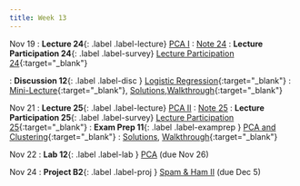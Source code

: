 ```yaml
---
title: Week 13
---
```



Nov 19
: **Lecture 24**{: .label .label-lecture} [PCA I](lecture/lec24)
    : [Note 24](https://ds100.org/course-notes/pca_1/pca_1.html)
: **Lecture Participation 24**{: .label .label-survey} [Lecture Participation 24](https://app.sli.do/event/2FZdxc3hwkP2oKfNc8No9w/embed/polls/919c4524-31f2-441c-97fa-86b132d9145b){:target="_blank"}

: **Discussion 12**{: .label .label-disc } [Logistic Regression](https://drive.google.com/file/d/17fX-MKA0WyYBYsXUFQR6jnXyKbKSUSd1/view?usp=sharing){:target="_blank"}
    : [Mini-Lecture](https://youtu.be/fseH10rEg3w){:target="_blank"}, [Solutions](https://drive.google.com/file/d/1bwsYqyumVCJYbBpHPq5zKwdtrMoYbzTa/view?usp=sharing),[Walkthrough](https://www.youtube.com/watch?v=mbm4lw62C3k){:target="_blank"}

Nov 21
: **Lecture 25**{: .label .label-lecture} [PCA II](lecture/lec25)
    : [Note 25](https://ds100.org/course-notes/pca_2/pca_2.html)
: **Lecture Participation 25**{: .label .label-survey} [Lecture Participation 25](https://app.sli.do/event/dg6qh3GWTi2hUqMQ38Vh7Q/embed/polls/aa132422-6dff-4e7f-a998-51539117a566){:target="_blank"}
: **Exam Prep 11**{: .label .label-examprep } [PCA and Clustering](https://drive.google.com/file/d/1b_9xqm8FV-GqAysPb91WStmlO4tRA7UL/view?usp=sharing){:target="_blank"}
    : [Solutions](https://drive.google.com/file/d/1CxOYYCuGNQNGBjF7_W-sYQWLCYQerwA-/view?usp=sharing), [Walkthrough](https://youtu.be/AMuXOwcv92E){:target="_blank"}

Nov 22
: **Lab 12**{: .label .label-lab }  [PCA](https://data100.datahub.berkeley.edu/hub/user-redirect/git-pull?repo=https%3A%2F%2Fgithub.com%2FDS-100%2Fsp25-student&urlpath=lab%2Ftree%2Fsp25-student%2Flab%2Flab12%2Flab12.ipynb&branch=main) (due Nov 26)

Nov 24
: **Project B2**{: .label .label-proj } [Spam & Ham II](https://data100.datahub.berkeley.edu/hub/user-redirect/git-pull?repo=https%3A%2F%2Fgithub.com%2FDS-100%2Fsp25-student&urlpath=lab%2Ftree%2Fsp25-student%2Fproj%2FprojB2%2FprojB2.ipynb&branch=main) (due Dec 5)